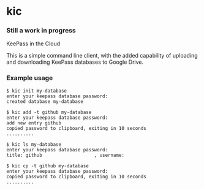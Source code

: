 # kic

### Still a work in progress

KeePass in the Cloud

This is a simple command line client, with the added capability of uploading and downloading KeePass databases to Google Drive.

### Example usage

```
$ kic init my-database
enter your keepass database password:
created database my-database

$ kic add -t github my-database
enter your keepass database password:
add new entry github
copied password to clipboard, exiting in 10 seconds
..........

$ kic ls my-database
enter your keepass database password:
title: github                   , username:

$ kic cp -t github my-database
enter your keepass database password:
copied password to clipboard, exiting in 10 seconds
..........
```
